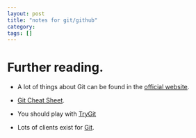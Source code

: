 ```yaml
---
layout: post
title: "notes for git/github"
category: 
tags: []
---
```


# Further reading.

* A lot of things about Git can be found in the [official website](http://git-scm.com/). 

* [Git Cheat Sheet](https://training.github.com/kit/downloads/github-git-cheat-sheet.pdf).

* You should play with [TryGit](https://try.github.io/levels/1/challenges/1)

* Lots of clients exist for [Git](http://git-scm.com/downloads/guis).
